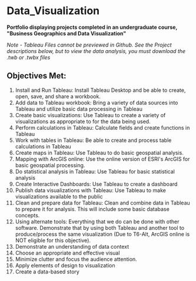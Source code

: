 # Data_Visualization
**Portfolio displaying projects completed in an undergraduate course, "Business Geographics and Data Visualization"**   
  
*Note - Tableau Files cannot be previewed in Github. See the Project descriptions below, but to view the data analysis, you must download the .twb or .twbx files* 

  
## Objectives Met:  
1. Install and Run Tableau: Install Tableau Desktop and be able to create, open, save, and share a workbook.  
2. Add data to Tableau workbook: Bring a variety of data sources into Tableau and utilize basic data processing in Tableau  
3. Create basic visualizations: Use Tableau to create a variety of visualizations as appropriate to for the data being used.  
4. Perform calculations in Tableau: Calculate fields and create functions in Tableau   
5. Work with tables in Tableau: Be able to create and process table calculations in Tableau   
6. Create maps in Tableau: Use Tableau to do basic geospatial analysis.   
7. Mapping with ArcGIS online: Use the online version of ESRI's ArcGIS for basic geospatial processing.  
8. Do statistical analysis in Tableau: Use Tableau for basic statistical analysis   
9. Create Interactive Dashboards: Use Tableau to create a dashboard   
10. Publish data visualizations with Tableau: Use Tableau to make visualizations available to the public   
11. Clean and prepare data for Tableau: Clean and combine data in Tableau to prepare it for analysis. This will include some basic database concepts.   
12. Using alternate tools: Everything that we do can be done with other software. Demonstrate that by using both Tableau and another tool to produce/process the same visualization (Due to T6-Alt, ArcGIS online is NOT eligible for this objective).   
13. Demonstrate an understanding of data context   
14. Choose an appropriate and effective visual   
15. Minimize clutter and focus the audience attention.   
16. Apply elements of design to visualization  
17. Create a data-based story  
